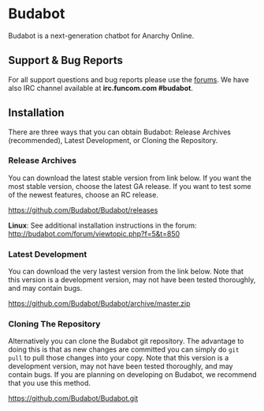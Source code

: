 # Budabot #
Budabot is a next-generation chatbot for Anarchy Online.

## Support & Bug Reports ##
For all support questions and bug reports please use the [forums](http://budabot.com/forum/). We have also IRC channel available at **irc.funcom.com #budabot**.

## Installation ##
There are three ways that you can obtain Budabot: Release Archives (recommended), Latest Development, or Cloning the Repository.

### Release Archives ###
You can download the latest stable version from link below. If you want the most stable version, choose the latest GA release.  If you want to test some of the newest features, choose an RC release.

https://github.com/Budabot/Budabot/releases

**Linux**: See additional installation instructions in the forum: http://budabot.com/forum/viewtopic.php?f=5&t=850

### Latest Development ###
You can download the very lastest version from the link below.  Note that this version is a development version, may not have been tested thoroughly, and may contain bugs.

https://github.com/Budabot/Budabot/archive/master.zip

### Cloning The Repository ###
Alternatively you can clone the Budabot git repository. The advantage to doing this is that as new changes are committed you can simply do `git pull` to pull those changes into your copy. Note that this version is a development version, may not have been tested thoroughly, and may contain bugs. If you are planning on developing on Budabot, we recommend that you use this method.

https://github.com/Budabot/Budabot.git


